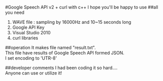 
#Google Speech API v2 + curl with c++
I hope you'll be happy to use
##all you need
1. WAVE file : sampling by 16000Hz and 10~15 seconds long
2. Google API Key
3. Visual Studio 2010
4. curl libraries

##operation
It makes file named "result.txt".<br />
This file have results of Google Speech API formed JSON.<br />
I set encoding to 'UTR-8'
<br />

##developer comments
I had been coding it so hard....<br/>
Anyone can use or utilize it!<br/><br/>

